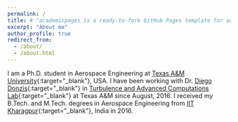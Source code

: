 ```yaml
---
permalink: /
title: # "academicpages is a ready-to-fork GitHub Pages template for academic personal websites"
excerpt: "About me"
author_profile: true
redirect_from:
  - /about/
  - /about.html
---
```

I am a Ph.D. student in Aerospace Engineering at [Texas A&M University](https://www.tamu.edu/){:target="_blank"}, USA. I have been working with Dr. [Diego Donzis](https://engineering.tamu.edu/aerospace/profiles/ddonzis.html){:target="_blank"} in [Turbulence and Advanced Computations Lab](https://tacl.tamu.edu/){:target="_blank"} at Texas A&M since August, 2016. I received my B.Tech. and M.Tech. degrees in Aerospace Engineering from [IIT Kharagpur](http://www.iitkgp.ac.in/){:target="_blank"}, India in 2016. 
